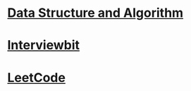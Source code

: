 

# [Data Structure and Algorithm](./DSA.md)

# [Interviewbit](./interviewbit.md)

# [LeetCode](./leetcode.md.md)

